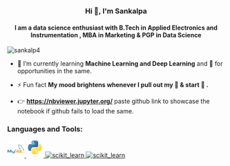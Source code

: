 <h3 align="center">Hi 👋, I'm Sankalpa</h3>
<h4 align="center">I am a data science enthusiast with B.Tech in Applied Electronics and Instrumentation , MBA in Marketing & PGP in Data Science</h4>

<p align="left"> <img src="https://komarev.com/ghpvc/?username=sankalp4&label=Profile%20views&color=0e75b6&style=flat" alt="sankalp4" /> </p>

- 🌱 I’m currently learning **Machine Learning and Deep Learning** and 👀 for opportunities in the same.

- ⚡ Fun fact **My mood brightens whenever I pull out my :guitar: & start :microphone: .**

- 👉 **https://nbviewer.jupyter.org/** paste github link to showcase the notebook if github fails to load the same.

<h3 align="left">Languages and Tools:</h3>
<p align="left"> <a href="https://www.mysql.com/" target="_blank"> <img src="https://raw.githubusercontent.com/devicons/devicon/master/icons/mysql/mysql-original-wordmark.svg" alt="mysql" width="40" height="40"/> </a> <a href="https://www.python.org" target="_blank"> <img src="https://raw.githubusercontent.com/devicons/devicon/master/icons/python/python-original.svg" alt="python" width="40" height="40"/> </a> <a href="https://scikit-learn.org/" target="_blank"> <img src="https://upload.wikimedia.org/wikipedia/commons/0/05/Scikit_learn_logo_small.svg" alt="scikit_learn" width="40" height="40"/> </a> <a href="https://public.tableau.com/s/" target="_blank"> <img src="https://cdn.worldvectorlogo.com/logos/tableau-software.svg" alt="scikit_learn" width="35" height="35"/> </a> </p>

<!---
SanKalp4/SanKalp4 is a ✨ special ✨ repository because its `README.md` (this file) appears on your GitHub profile.
You can click the Preview link to take a look at your changes.
--->
